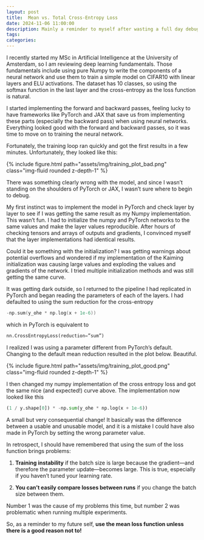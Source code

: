 ```yaml
---
layout: post
title:  Mean vs. Total Cross-Entropy Loss
date: 2024-11-06 11:00:00
description: Mainly a reminder to myself after wasting a full day debugging gradients
tags: 
categories: 
---
```


I recently started my MSc in Artificial Intelligence at the University of Amsterdam, so I am reviewing deep learning fundamentals. Those fundamentals include using pure Numpy to write the components of a neural network and use them to train a simple model on CIFAR10 with linear layers and ELU activations. The dataset has 10 classes, so using the softmax function in the last layer and the cross-entropy as the loss function is natural.

I started implementing the forward and backward passes, feeling lucky to have frameworks like PyTorch and JAX that save us from implementing these parts (especially the backward pass) when using neural networks. Everything looked good with the forward and backward passes, so it was time to move on to training the neural network.

Fortunately, the training loop ran quickly and got the first results in a few minutes. Unfortunately, they looked like this:

<div class="row mt-3">
    <div class="col-sm mt-3 mt-md-0">
        {% include figure.html path="assets/img/training_plot_bad.png" class="img-fluid rounded z-depth-1" %}
    </div>
</div>

There was something clearly wrong with the model, and since I wasn’t standing on the shoulders of PyTorch or JAX, I wasn’t sure where to begin to debug.

My first instinct was to implement the model in PyTorch and check layer by layer to see if I was getting the same result as my Numpy implementation. This wasn’t fun. I had to initialize the numpy and PyTorch networks to the same values and make the layer values reproducible. After hours of checking tensors and arrays of outputs and gradients, I convinced myself that the layer implementations had identical results.

Could it be something with the initialization? I was getting warnings about potential overflows and wondered if my implementation of the Kaiming initialization was causing large values and exploding the values and gradients of the network. I tried multiple initialization methods and was still getting the same curve.

It was getting dark outside, so I returned to the pipeline I had replicated in PyTorch and began reading the parameters of each of the layers. I had defaulted to using the sum reduction for the cross-entropy

```c++
-np.sum(y_ohe * np.log(x + 1e-6))
````

which in PyTorch is equivalent to

```python
nn.CrossEntropyLoss(reduction=”sum”)
```

I realized I was using a parameter different from PyTorch’s default. Changing to the default mean reduction resulted in the plot below. Beautiful.

<div class="row mt-3">
    <div class="col-sm mt-3 mt-md-0">
        {% include figure.html path="assets/img/training_plot_good.png" class="img-fluid rounded z-depth-1" %}
    </div>
</div>

I then changed my numpy implementation of the cross entropy loss and got the same nice (and expected!) curve above. The implementation now looked like this 

```python
(1 / y.shape[0]) * -np.sum(y_ohe * np.log(x + 1e-6))
```

A small but very consequential change! It basically was the difference between a usable and unusable model, and it is a mistake I could have also made in PyTorch by setting the wrong parameter value.

In retrospect, I should have remembered that using the sum of the loss function brings problems:

1. **Training instability** if the batch size is large because the gradient—and therefore the parameter update—becomes large. This is true, especially if you haven’t tuned your learning rate.

2. **You can’t easily compare losses between runs** if you change the batch size between them.

Number 1 was the cause of my problems this time, but number 2 was problematic when running multiple experiments.

So, as a reminder to my future self, **use the mean loss function unless there is a good reason not to!**